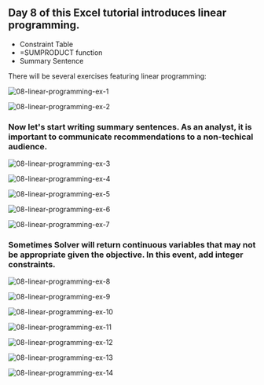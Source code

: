 ## Day 8 of this Excel tutorial introduces linear programming.

* Constraint Table
* =SUMPRODUCT function
* Summary Sentence

There will be several exercises featuring linear programming:

![08-linear-programming-ex-1](https://github.com/user-attachments/assets/32b89ea5-5f5b-4cd1-87ae-667e84ee2d0b)

![08-linear-programming-ex-2](https://github.com/user-attachments/assets/2d3d1495-57c9-45e3-b2c5-561af248ced1)

### Now let's start writing summary sentences. As an analyst, it is important to communicate recommendations to a non-techical audience.

![08-linear-programming-ex-3](https://github.com/user-attachments/assets/71d3ef71-a131-423d-9964-c093805abc57)

![08-linear-programming-ex-4](https://github.com/user-attachments/assets/e0f810b2-2464-4bd9-89c2-88edda51b250)

![08-linear-programming-ex-5](https://github.com/user-attachments/assets/1967fcc8-71f4-4695-9013-468481d6119a)

![08-linear-programming-ex-6](https://github.com/user-attachments/assets/a8151967-ac8e-404a-8a4c-76fec717dab5)

![08-linear-programming-ex-7](https://github.com/user-attachments/assets/a485aa07-086d-4302-acb0-50c877c6e8b5)

### Sometimes Solver will return continuous variables that may not be appropriate given the objective. In this event, add integer constraints.

![08-linear-programming-ex-8](https://github.com/user-attachments/assets/ac7f0feb-dee0-48c5-bdba-a629c266b65a)

![08-linear-programming-ex-9](https://github.com/user-attachments/assets/0e213b4b-efa5-414a-9572-9c5970065566)

![08-linear-programming-ex-10](https://github.com/user-attachments/assets/1adf3136-4ba5-4140-bbe6-75b2ced8fda4)

![08-linear-programming-ex-11](https://github.com/user-attachments/assets/ead28b0b-8759-4973-b93e-633eab9f7d63)

![08-linear-programming-ex-12](https://github.com/user-attachments/assets/2adcc258-f152-4fcf-ae44-b5562fbe9651)

![08-linear-programming-ex-13](https://github.com/user-attachments/assets/e3522c0a-3117-44a2-91d9-60146644f301)

![08-linear-programming-ex-14](https://github.com/user-attachments/assets/147538bd-ee28-4f3f-bdf6-d0c24895c9a5)

